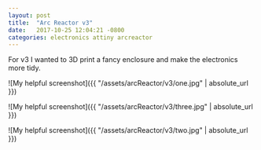 ```yaml
---
layout: post
title:  "Arc Reactor v3"
date:   2017-10-25 12:04:21 -0800
categories: electronics attiny arcreactor
---
```

For v3 I wanted to 3D print a fancy enclosure and make the electronics more tidy. 

![My helpful screenshot]({{ "/assets/arcReactor/v3/one.jpg" | absolute_url }})

![My helpful screenshot]({{ "/assets/arcReactor/v3/three.jpg" | absolute_url }})

![My helpful screenshot]({{ "/assets/arcReactor/v3/two.jpg" | absolute_url }})


